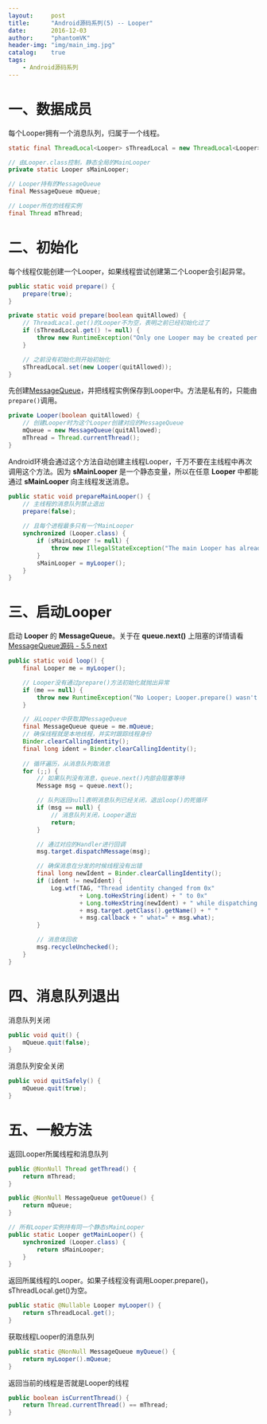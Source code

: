 ```yaml
---
layout:     post
title:      "Android源码系列(5) -- Looper"
date:       2016-12-03
author:     "phantomVK"
header-img: "img/main_img.jpg"
catalog:    true
tags:
    - Android源码系列
---
```


# 一、数据成员 

每个Looper拥有一个消息队列，归属于一个线程。

```java
static final ThreadLocal<Looper> sThreadLocal = new ThreadLocal<Looper>();

// 由Looper.class控制，静态全局的MainLooper
private static Looper sMainLooper;

// Looper持有的MessageQueue
final MessageQueue mQueue;

// Looper所在的线程实例
final Thread mThread;
```

# 二、初始化

每个线程仅能创建一个Looper，如果线程尝试创建第二个Looper会引起异常。

```java
public static void prepare() {
    prepare(true);
}

private static void prepare(boolean quitAllowed) {
    // ThreadLacal.get()的Looper不为空，表明之前已经初始化过了
    if (sThreadLocal.get() != null) {
        throw new RuntimeException("Only one Looper may be created per thread");
    }

    // 之前没有初始化则开始初始化
    sThreadLocal.set(new Looper(quitAllowed));
}
```

先创建[MessageQueue](/2018/11/02/MessageQueue/)，并把线程实例保存到Looper中。方法是私有的，只能由`prepare()`调用。

```java
private Looper(boolean quitAllowed) {
    // 创建Looper时为这个Looper创建对应的MessageQueue
    mQueue = new MessageQueue(quitAllowed);
    mThread = Thread.currentThread();
}
```

Android环境会通过这个方法自动创建主线程Looper，千万不要在主线程中再次调用这个方法。因为 __sMainLooper__ 是一个静态变量，所以在任意 __Looper__ 中都能通过 __sMainLooper__ 向主线程发送消息。

```java
public static void prepareMainLooper() {
    // 主线程的消息队列禁止退出
    prepare(false);
    
    // 且每个进程最多只有一个MainLooper
    synchronized (Looper.class) {
        if (sMainLooper != null) {
            throw new IllegalStateException("The main Looper has already been prepared.");
        }
        sMainLooper = myLooper();
    }
}
```

# 三、启动Looper

启动 __Looper__ 的 __MessageQueue__。关于在 __queue.next()__ 上阻塞的详情请看 [MessageQueue源码 - 5.5 next](/2018/11/02/MessageQueue/#55-next)

```java
public static void loop() {
    final Looper me = myLooper();

    // Looper没有通过prepare()方法初始化就抛出异常
    if (me == null) {
        throw new RuntimeException("No Looper; Looper.prepare() wasn't called on this thread.");
    }

    // 从Looper中获取其MessageQueue
    final MessageQueue queue = me.mQueue;
    // 确保线程就是本地线程，并实时跟踪线程身份
    Binder.clearCallingIdentity();
    final long ident = Binder.clearCallingIdentity();
    
    // 循环遍历，从消息队列取消息
    for (;;) {
        // 如果队列没有消息，queue.next()内部会阻塞等待
        Message msg = queue.next();

        // 队列返回null表明消息队列已经关闭，退出loop()的死循环
        if (msg == null) {
            // 消息队列关闭，Looper退出
            return;
        }

        // 通过对应的Handler进行回调
        msg.target.dispatchMessage(msg);

        // 确保消息在分发的时候线程没有出错
        final long newIdent = Binder.clearCallingIdentity();
        if (ident != newIdent) {
            Log.wtf(TAG, "Thread identity changed from 0x"
                    + Long.toHexString(ident) + " to 0x"
                    + Long.toHexString(newIdent) + " while dispatching to "
                    + msg.target.getClass().getName() + " "
                    + msg.callback + " what=" + msg.what);
        }

        // 消息体回收
        msg.recycleUnchecked();
    }
}
```


# 四、消息队列退出

消息队列关闭

```java
public void quit() {
    mQueue.quit(false);
}
```

消息队列安全关闭

```java
public void quitSafely() {
    mQueue.quit(true);
}
```


# 五、一般方法

返回Looper所属线程和消息队列

```java
public @NonNull Thread getThread() {
    return mThread;
}

public @NonNull MessageQueue getQueue() {
    return mQueue;
}

// 所有Looper实例持有同一个静态sMainLooper
public static Looper getMainLooper() {
    synchronized (Looper.class) {
        return sMainLooper;
    }
}
```

返回所属线程的Looper。如果子线程没有调用Looper.prepare()，sThreadLocal.get()为空。

```java
public static @Nullable Looper myLooper() {
    return sThreadLocal.get();
}
```

获取线程Looper的消息队列

```java
public static @NonNull MessageQueue myQueue() {
    return myLooper().mQueue;
}
```

返回当前的线程是否就是Looper的线程

```java
public boolean isCurrentThread() {
    return Thread.currentThread() == mThread;
}
```
